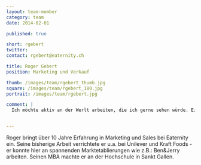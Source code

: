 ```yaml
---
layout: team-member
category: team
date: 2014-02-01

published: true

short: rgebert
twitter: 
contact: rgebert@eaternity.ch

title: Roger Gebert
position: Marketing und Verkauf

thumb: /images/team/rgebert_thumb.jpg
square: /images/team/rgebert_180.jpg
portrait: /images/team/rgebert.jpg

comment: |
  Ich möchte aktiv an der Werlt arbeiten, die ich gerne sehen würde. Eine Welt voller Respekt, auch gegenüber der Natur. Voller Empathy um gemeinsame Ziele zu erreichen.


---
```


Roger bringt über 10 Jahre Erfahrung in Marketing und Sales bei Eaternity ein. Seine bisherige Arbeit verrichtete er u.a. bei Unilever und Kraft Foods - er konnte hier an spannenden Marktetablierungen wie z.B.: Ben&Jerry arbeiten. Seinen MBA machte er an der Hochschule in Sankt Gallen. 
